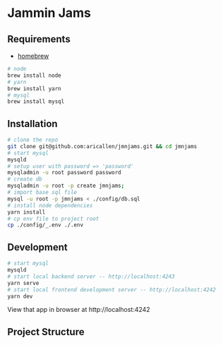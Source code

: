# Jammin Jams

## Requirements

- [homebrew](https://brew.sh/)

```sh
# node
brew install node
# yarn
brew install yarn
# mysql
brew install mysql
```

## Installation

```sh
# clone the repo
git clone git@github.com:aricallen/jmnjams.git && cd jmnjams
# start mysql
mysqld
# setup user with password => 'password'
mysqladmin -u root password password
# create db
mysqladmin -u root -p create jmnjams;
# import base sql file
mysql -u root -p jmnjams < ./config/db.sql
# install node dependencies
yarn install
# cp env file to project root
cp ./config/_.env ./.env
```

## Development

```sh
# start mysql
mysqld
# start local backend server -- http://localhost:4243
yarn serve
# start local frontend development server -- http://localhost:4242
yarn dev
```

View that app in browser at http://localhost:4242

## Project Structure
